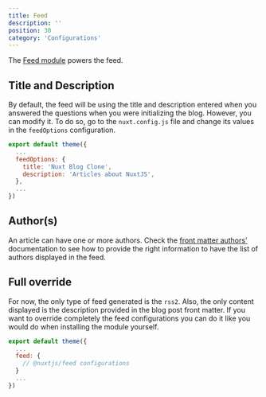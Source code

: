 ```yaml
---
title: Feed
description: ''
position: 30
category: 'Configurations'
---
```


The [Feed module](https://github.com/nuxt-community/feed-module) powers the feed.

## Title and Description

By default, the feed will be using the title and description entered when you answered the questions when you were initializing the blog. However, you can modify it.
To do so, go to the `nuxt.config.js` file and change its values in the `feedOptions` configuration.

```js
export default theme({
  ...
  feedOptions: {
    title: 'Nuxt Blog Clone',
    description: 'Articles about NuxtJS',
  },
  ...
})
```

## Author(s)

An article can have one or more authors. Check the [front matter authors'](/getting-started/writting#required-fields) documentation to see how to provide the right information to have the list of authors displayed in the feed.

## Full override

For now, the only type of feed generated is the `rss2`. Also, the only content displayed is the description provided in the blog post front matter. If you want to override completely the feed configurations you can do it like you would do when installing the module yourself.

```js
export default theme({
  ...
  feed: {
    // @nuxtjs/feed configurations
  }
  ...
})
```